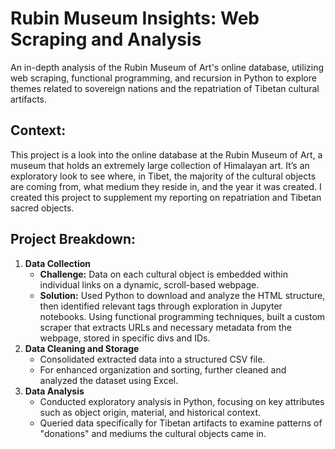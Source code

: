 # Rubin Museum Insights: Web Scraping and Analysis
An in-depth analysis of the Rubin Museum of Art's online database, utilizing web scraping, functional programming, and recursion in Python to explore themes related to sovereign nations and the repatriation of Tibetan cultural artifacts.

## Context:
This project is a look into the online database at the Rubin Museum of Art, a museum that holds an extremely large collection of Himalayan art. It’s an exploratory look to see where, in Tibet, the majority of the cultural objects are coming from, what medium they reside in, and the year it was created. I created this project to supplement my reporting on repatriation and Tibetan sacred objects. 

## Project Breakdown:
1. **Data Collection**
   * **Challenge:** Data on each cultural object is embedded within individual links on a dynamic, scroll-based webpage.
   * **Solution:** Used Python to download and analyze the HTML structure, then identified relevant tags through exploration in Jupyter notebooks. Using functional programming techniques, built a custom scraper that extracts URLs and necessary metadata from the webpage, stored in specific divs and IDs.
2. **Data Cleaning and Storage**
   * Consolidated extracted data into a structured CSV file.
   * For enhanced organization and sorting, further cleaned and analyzed the dataset using Excel.
3. **Data Analysis**
   * Conducted exploratory analysis in Python, focusing on key attributes such as object origin, material, and historical context.
   * Queried data specifically for Tibetan artifacts to examine patterns of "donations" and mediums the cultural objects came in.
